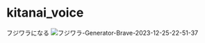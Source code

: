 # kitanai_voice
フジワラになる
![フジワラ-Generator-Brave-2023-12-25-22-51-37](https://github.com/m4549071758/kitanai_voice/assets/55242710/9375d76e-54eb-48e4-87d4-480ba457cba4)